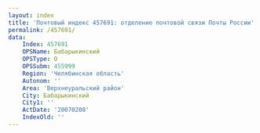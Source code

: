 ```yaml
---
layout: index
title: 'Почтовый индекс 457691: отделение почтовой связи Почты России'
permalink: /457691/
data:
    Index: 457691
    OPSName: Бабарыкинский
    OPSType: О
    OPSSubm: 455999
    Region: 'Челябинская область'
    Autonom: ''
    Area: 'Верхнеуральский район'
    City: Бабарыкинский
    City1: ''
    ActDate: '20070208'
    IndexOld: ''
---
```

